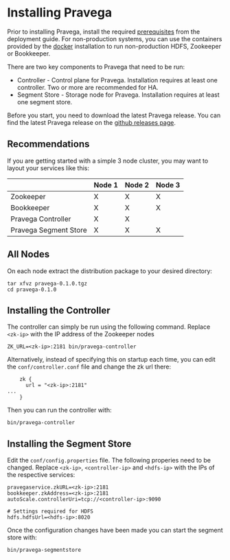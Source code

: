# Installing Pravega

Prior to installing Pravega, install the required [prerequisites](deployment.md) from the deployment guide. For non-production systems, you can use the containers provided by the [docker](docker-swarm.md) installation to run non-production HDFS, Zookeeper or Bookkeeper.

There are two key components to Pravega that need to be run:

- Controller - Control plane for Pravega. Installation requires at least one controller. Two or more are recommended for HA.
- Segment Store - Storage node for Pravega. Installation requires at least one segment store.

Before you start, you need to download the latest Pravega release. You can find the latest Pravega release on the [github releases page](https://github.com/pravega/pravega/releases).

## Recommendations

If you are getting started with a simple 3 node cluster, you may want to layout your services like this:

|                       | Node 1 | Node 2 | Node 3 |
| --------------------- | ------ | ------ | ------ |
| Zookeeper             | X      | X      | X      |
| Bookkeeper            | X      | X      | X      |
| Pravega Controller    | X      | X      |        |
| Pravega Segment Store | X      | X      | X      |

## All Nodes

On each node extract the distribution package to your desired directory:

```
tar xfvz pravega-0.1.0.tgz
cd pravega-0.1.0
```

## Installing the Controller

The controller can simply be run using the following command. Replace `<zk-ip>` with the IP address of the Zookeeper nodes

```
ZK_URL=<zk-ip>:2181 bin/pravega-controller
```

Alternatively, instead of specifying this on startup each time, you can edit the `conf/controller.conf` file and change the zk url there:

```
    zk {
      url = "<zk-ip>:2181"
...
    }
```

Then you can run the controller with:

```
bin/pravega-controller
```

## Installing the Segment Store

Edit the `conf/config.properties` file. The following properies need to be changed. Replace `<zk-ip>`, `<controller-ip>` and `<hdfs-ip>` with the IPs of the respective services:

```
pravegaservice.zkURL=<zk-ip>:2181
bookkeeper.zkAddress=<zk-ip>:2181
autoScale.controllerUri=tcp://<controller-ip>:9090

# Settings required for HDFS
hdfs.hdfsUrl=<hdfs-ip>:8020
```

Once the configuration changes have been made you can start the segment store with:

```
bin/pravega-segmentstore
```

